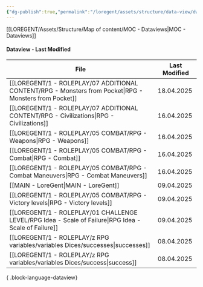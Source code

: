```yaml
---
{"dg-publish":true,"permalink":"/loregent/assets/structure/data-view/dw-last-modified/"}
---
```



[[LOREGENT/Assets/Structure/Map of content/MOC - Dataviews\|MOC - Dataviews]]

#### Dataview - Last Modified

| File                                                                                                      | Last Modified |
| --------------------------------------------------------------------------------------------------------- | ------------- |
| [[LOREGENT/1 - ROLEPLAY/07 ADDITIONAL CONTENT/RPG - Monsters from Pocket\|RPG - Monsters from Pocket]] | 18.04.2025    |
| [[LOREGENT/1 - ROLEPLAY/07 ADDITIONAL CONTENT/RPG - Civilizations\|RPG - Civilizations]]               | 16.04.2025    |
| [[LOREGENT/1 - ROLEPLAY/05 COMBAT/RPG - Weapons\|RPG - Weapons]]                                       | 16.04.2025    |
| [[LOREGENT/1 - ROLEPLAY/05 COMBAT/RPG - Combat\|RPG - Combat]]                                         | 16.04.2025    |
| [[LOREGENT/1 - ROLEPLAY/05 COMBAT/RPG - Combat Maneuvers\|RPG - Combat Maneuvers]]                     | 16.04.2025    |
| [[MAIN - LoreGent\|MAIN - LoreGent]]                                                                   | 09.04.2025    |
| [[LOREGENT/1 - ROLEPLAY/05 COMBAT/RPG - Victory levels\|RPG - Victory levels]]                         | 09.04.2025    |
| [[LOREGENT/1 - ROLEPLAY/01 CHALLENGE LEVEL/RPG Idea - Scale of Failure\|RPG Idea - Scale of Failure]]  | 09.04.2025    |
| [[LOREGENT/1 - ROLEPLAY/z RPG variables/variables Dices/successes\|successes]]                         | 08.04.2025    |
| [[LOREGENT/1 - ROLEPLAY/z RPG variables/variables Dices/success\|success]]                             | 08.04.2025    |

{ .block-language-dataview}